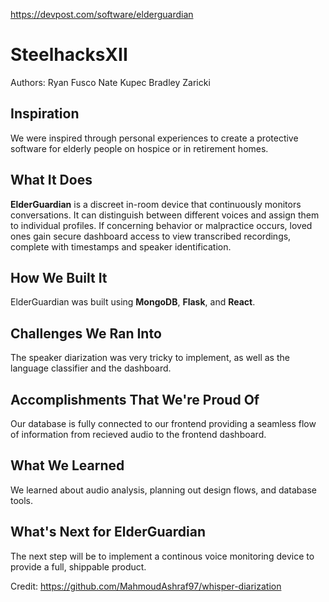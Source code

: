https://devpost.com/software/elderguardian

# SteelhacksXII
Authors:
  Ryan Fusco
  Nate Kupec
  Bradley Zaricki

  ## Inspiration
We were inspired through personal experiences to create a protective software for elderly people on hospice or in retirement homes.

## What It Does

**ElderGuardian** is a discreet in-room device that continuously monitors conversations. It can distinguish between different voices and assign them to individual profiles. If concerning behavior or malpractice occurs, loved ones gain secure dashboard access to view transcribed recordings, complete with timestamps and speaker identification.

## How We Built It
ElderGuardian was built using **MongoDB**, **Flask**, and **React**.

## Challenges We Ran Into
The speaker diarization was very tricky to implement, as well as the language classifier and the dashboard.

## Accomplishments That We're Proud Of
Our database is fully connected to our frontend providing a seamless flow of information from recieved audio to the frontend dashboard.

## What We Learned
We learned about audio analysis, planning out design flows, and database tools.

## What's Next for ElderGuardian
The next step will be to implement a continous voice monitoring device to provide a full, shippable product.

Credit: https://github.com/MahmoudAshraf97/whisper-diarization
